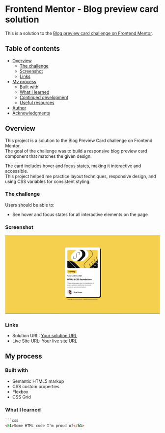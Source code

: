 # Frontend Mentor - Blog preview card solution

This is a solution to the [Blog preview card challenge on Frontend Mentor](https://www.frontendmentor.io/challenges/blog-preview-card-ckPaj01IcS).

## Table of contents

- [Overview](#overview)
  - [The challenge](#the-challenge)
  - [Screenshot](#screenshot)
  - [Links](#links)
- [My process](#my-process)
  - [Built with](#built-with)
  - [What I learned](#what-i-learned)
  - [Continued development](#continued-development)
  - [Useful resources](#useful-resources)
- [Author](#author)
- [Acknowledgments](#acknowledgments)

## Overview

This project is a solution to the Blog Preview Card challenge on Frontend Mentor.  
The goal of the challenge was to build a responsive blog preview card component that matches the given design.

The card includes hover and focus states, making it interactive and accessible.  
This project helped me practice layout techniques, responsive design, and using CSS variables for consistent styling.

### The challenge

Users should be able to:

- See hover and focus states for all interactive elements on the page

### Screenshot

![Screenshot](./assets/images/Screenshot%202025-09-26%20103644.png)

### Links

- Solution URL: [Your solution URL](https://your-solution-url.com)
- Live Site URL: [Your live site URL](https://your-live-site-url.com)

## My process

### Built with

- Semantic HTML5 markup
- CSS custom properties
- Flexbox
- CSS Grid

### What I learned

````html
```css
<h1>Some HTML code I'm proud of</h1>
````
